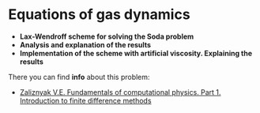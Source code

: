 # Equations of gas dynamics
* **Lax-Wendroff scheme for solving the Soda problem**
* **Analysis and explanation of the results**
* **Implementation of the scheme with artificial viscosity. Explaining the results**

There you can find **info** about this problem:

* [Zaliznyak V.E. Fundamentals of computational physics. Part 1. Introduction to finite difference methods](https://vk.com/doc229684649_441129307?hash=BA6LAuFAbISPQMW86kRtpxP5E0do6NrUlTYF4DH8cr4&dl=pjcdYt44FxMhaiRoyYzsh3UfzQ0H3oCPC8IZniOOGyz#page=112)
